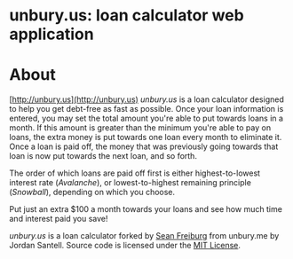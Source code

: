 unbury.us: loan calculator web application
=================================================

# About
[http://unbury.us](http://unbury.us)
*unbury.us* is a loan calculator designed to help you get debt-free as fast as possible. Once your loan information is entered, you may set the total amount you're able to put towards loans in a month. If this amount is greater than the minimum you're able to pay on loans, the extra money is put towards one loan every month to eliminate it. Once a loan is paid off, the money that was previously going towards that loan is now put towards the next loan, and so forth.

The order of which loans are paid off first is either highest-to-lowest interest rate (*Avalanche*), or lowest-to-highest remaining principle (*Snowball*), depending on which you choose.

Put just an extra $100 a month towards your loans and see how much time and interest paid you save!

*unbury.us* is a loan calculator forked by [Sean Freiburg](http://www.seanfreiburg.com) from unbury.me by Jordan Santell. Source code is licensed under the [MIT License](http://opensource.org/licenses/mit-license.php).
